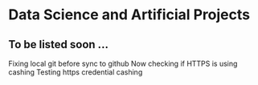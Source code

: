 # Data Science and Artificial Projects
## To be listed soon ...
Fixing local git before sync to github
Now checking if HTTPS is using cashing
Testing https credential cashing
